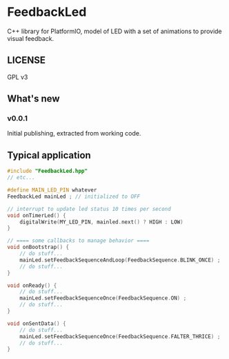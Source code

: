 # FeedbackLed
C++ library for PlatformIO, model of LED with a set of animations to provide visual feedback.

## LICENSE

GPL v3

## What's new

### v0.0.1

Initial publishing, extracted from working code.


## Typical application

```cpp
#include "FeedbackLed.hpp"
// etc...

#define MAIN_LED_PIN whatever
FeedbackLed mainLed ; // initialized to OFF

// interrupt to update led status 10 times per second
void onTimerLed() {
    digitalWrite(MY_LED_PIN, mainled.next() ? HIGH : LOW)
}

// ==== some callbacks to manage behavior ====
void onBootstrap() {
    // do stuff...
    mainLed.setFeedbackSequenceAndLoop(FeedbackSequence.BLINK_ONCE) ;
    // do stuff...
}

void onReady() {
    // do stuff...
    mainLed.setFeedbackSequenceOnce(FeedbackSequence.ON) ;
    // do stuff...
}

void onSentData() {
    // do stuff...
    mainLed.setFeedbackSequenceOnce(FeedbackSequence.FALTER_THRICE) ;
    // do stuff...
}


```